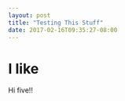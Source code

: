 ```yaml
---
layout: post
title: "Testing This Stuff"
date: 2017-02-16T09:35:27-08:00
---
```


# I like


Hi five!!
